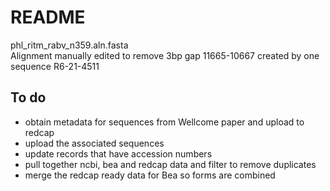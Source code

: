 # README
phl_ritm_rabv_n359.aln.fasta  
Alignment manually edited to remove 3bp gap 11665-10667 created by one sequence R6-21-4511

## To do
- obtain metadata for sequences from Wellcome paper and upload to redcap
- upload the associated sequences
- update records that have accession numbers
- pull together ncbi, bea and redcap data and filter to remove duplicates
- merge the redcap ready data for Bea so forms are combined
